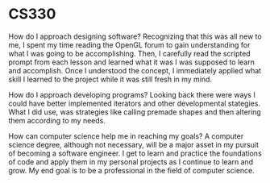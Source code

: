 # CS330
How do I approach designing software?
  Recognizing that this was all new to me, I spent my time reading the OpenGL forum to gain understanding for what I was going to be accomplishing.
  Then, I carefully read the scripted prompt from each lesson and learned what it was I was supposed to learn and accomplish. Once I understood the
  concept, I immediately applied what skill I learned to the project while it was still fresh in my mind. 

How do I approach developing programs?
  Looking back there were ways I could have better implemented iterators and other developmental stategies. What I did use, was strategies like 
  calling premade shapes and then altering them according to my needs.

How can computer science help me in reaching my goals?
  A computer science degree, although not necessary, will be a major asset in my pursuit of becoming a software engineer. I get to learn and practice
  the foundations of code and apply them in my personal projects as I continue to learn and grow. My end goal is to be a professional in the field of
  computer science.
